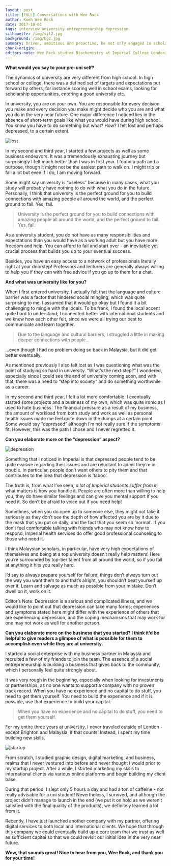 ```yaml
---
layout: post
title: [FULL] Conversations with Wee Rock
author: Kueh Wee Rock
date: 2017-10-01
tags: interview university entrepreneurship depression
silhouette: /img/sil2.jpg
background: /img/bg2.jpg
summary: Driven, ambitious and proactive, he not only engaged in scholarly pursuits at Imperial but also used his time in university to explore several interests outside of academia, including starting a business.
chunk-origin: 
editors-note: Wee Rock studied Biochemistry at Imperial College London and was a Choreographer for Senior Dance. Driven, ambitious and proactive, he not only engaged in scholarly pursuits at Imperial but also used his time in university to explore several interests outside of academia. Now, he’s hoping to move to KL to focus on his self-started company. 
---
```


**What would you say to your pre-uni self?**

The dynamics of university are very different from high school. In high school or college, there was a defined set of targets and expectations put forward by others, for instance scoring well in school exams, looking for scholarship opportunities, entering a good university etc. 

In university, you are on your own. You are responsible for every decision you make and every decision you make might decide who you are and what you do in the very near future. One major difference I noticed lies in the absence of short-term goals like what you would have during high school. You know you have to do something but what? How? I felt lost and perhaps depressed, to a certain extent. 

![lost](https://kualistories.github.io/img/Lost1.jpg)

In my second and third year, I started a few projects as well as some business endeavors. It was a tremendously exhausting journey but surprisingly I felt much better than I was in first year.  I found a path and a purpose, though it might not be the easiest path to walk on. I might trip or fall a lot but even if I do, I am moving forward. 

Some might say university is “useless” because in many cases, what you study will probably have nothing to do with what you do in the future. Personally, I think that university is the perfect ground for you to build connections with amazing people all around the world, and the perfect ground to fail. Yes, fail. 

> University is the perfect ground for you to build connections with amazing people all around the world, and the perfect ground to fail. Yes, fail.

As a university student, you do not have as many responsibilities and expectations than you would have as a working adult but you have more freedom and help. You can afford to fail and start over - an inevitable yet crucial process that builds you up to your eventual success. 

Besides, you have an easy access to a network of professionals literally right at your doorstep! Professors and lecturers are generally always willing to help you if they can with free advice if you go up to them for a chat.

**And what was university like for you?**

When I first entered university, I actually felt that the language and culture barrier was a factor that hindered social mingling, which was quite surprising to me. I assumed that it would go okay but I found it a bit challenging to mingle with the locals. To be frank, I found the local accent quite hard to understand; I connected better with international students and we knew how each other felt, since we were all trying our best to communicate and learn together. 

> Due to the language and cultural barriers, I struggled a little in making deeper connections with people... 

...even though I had no problem doing so back in Malaysia, but it did get better eventually.

As mentioned previously I also felt lost as I was questioning what was the point of studying so hard in university. “What’s the next step?” I wondered, especially since I could see the end of university coming soon, and with that, there was a need to “step into society” and do something worthwhile as a career. 

In my second and third year, I felt a lot more comfortable. I eventually started some projects and a business of my own, which was quite ironic as I used to hate business. The financial pressure as a result of my business, the amount of workload from both study and work as well as personal health issues made me feel quite down in the dumps at a certain point. Some would say “depressed” although I’m not really sure if the symptoms fit. However, this was the path I chose and I never regretted it.

**Can you elaborate more on the “depression” aspect?**

![depression](https://kualistories.github.io/img/Depression.jpg)

Something that I noticed in Imperial is that depressed people tend to be quite evasive regarding their issues and are reluctant to admit they’re in trouble. In particular, people don’t want others to pity them and that contributes to the idea that depression is ‘taboo’. 

The truth is, from what I’ve seen, _a lot of Imperial students suffer from it_; what matters is how you handle it. People are often more than willing to help you, they do have similar feelings and can give you mental support if you need it. So don’t be afraid to voice out if you need help! 

Sometimes, when you do open up to someone else, they might not take it seriously as they don’t see the depth of how affected you are by it due to the mask that you put on daily, and the fact that you seem so ‘normal’. If you don’t feel comfortable talking with friends who may not know how to respond, Imperial health services do offer good professional counseling to those who need it.

I think Malaysian scholars, in particular, have very high expectations of themselves and being at a top university doesn’t really help matters! Here you’re surrounded by top-tier talent from all around the world, so if you fail at anything it hits you really hard. 

I’d say to always prepare yourself for failure; things don’t always turn out the way you want them to and that’s alright, you shouldn’t beat yourself up over it. Learn and salvage as much as possible from your mistake. Don’t dwell on it, work on it. 

<div class='editors-note'>Editor’s Note: Depression is a serious and complicated illness, and we would like to point out that depression can take many forms; experiences and symptoms stated here might differ with the experience of others that are experiencing depression, and the coping mechanisms that may work for one may not work as well for another person.</div>


**Can you elaborate more on the business that you started? I think it’d be helpful to give readers a glimpse of what is possible for them to accomplish even while they are at university.**

I started a social enterprise with my business partner in Malaysia and recruited a few of my friends to join the team. The essence of a social entrepreneurship is building a business that gives back to the community, which I personally feel quite strongly about. 

It was very rough in the beginning, especially when looking for investments or partnerships, as no one wants to support a company with no proven track record. When you have no experience and no capital to do stuff, you need to get them yourself. You need to build the experience and if it is possible, use that experience to build your capital. 

> When you have no experience and no capital to do stuff, you need to get them yourself.

For my entire three years at university, I never traveled outside of London - except Brighton and Malaysia, if that counts! Instead, I spent my time building new skills. 

![startup](https://kualistories.github.io/img/Startup.jpg)

From scratch, I studied graphic design, digital marketing, and business, realms that I never ventured into before and never thought I would prior to my startup project. After a while, I started marketing my skills to international clients via various online platforms and begin building my client base. 

During that period, I slept only 5 hours a day and had a ton of caffeine - not really advisable for a uni student! Nevertheless, I survived, and although the project didn’t manage to launch in the end (we put it on hold as we weren’t satisfied with the final quality of the products), we definitely learned a lot from it. 

Recently, I have just launched another company with my partner, offering digital services to both local and international clients.  We hope that through this company we could eventually build up a core team that we trust as well as sufficient capital so that we could revisit our initial idea in the very near future. 

**Wow, that sounds great! Nice to hear from you, Wee Rock, and thank you for your time!**
